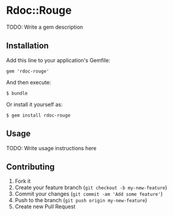 # Rdoc::Rouge

TODO: Write a gem description

## Installation

Add this line to your application's Gemfile:

    gem 'rdoc-rouge'

And then execute:

    $ bundle

Or install it yourself as:

    $ gem install rdoc-rouge

## Usage

TODO: Write usage instructions here

## Contributing

1. Fork it
2. Create your feature branch (`git checkout -b my-new-feature`)
3. Commit your changes (`git commit -am 'Add some feature'`)
4. Push to the branch (`git push origin my-new-feature`)
5. Create new Pull Request
